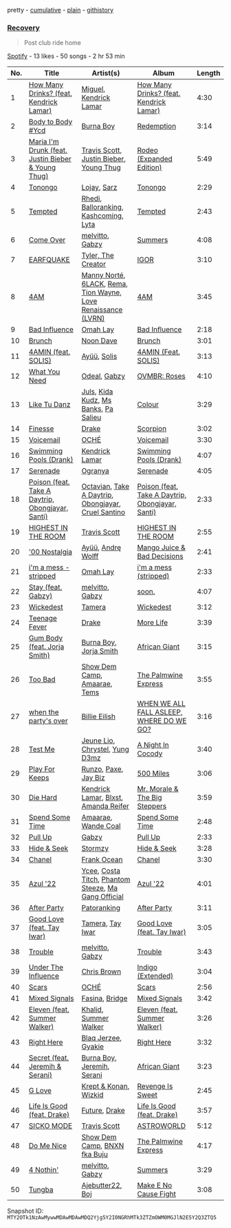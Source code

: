 pretty - [cumulative](/playlists/cumulative/37i9dQZF1DXbGmeKvsEvzt.md) - [plain](/playlists/plain/37i9dQZF1DXbGmeKvsEvzt) - [githistory](https://github.githistory.xyz/mackorone/spotify-playlist-archive/blob/main/playlists/plain/37i9dQZF1DXbGmeKvsEvzt)

### [Recovery](https://open.spotify.com/playlist/37i9dQZF1DXbGmeKvsEvzt)

> Post club ride home

[Spotify](https://open.spotify.com/user/spotify) - 13 likes - 50 songs - 2 hr 53 min

| No. | Title | Artist(s) | Album | Length |
|---|---|---|---|---|
| 1 | [How Many Drinks? \(feat\. Kendrick Lamar\)](https://open.spotify.com/track/2dDCkXBbVDI4YR21lrQRK6) | [Miguel](https://open.spotify.com/artist/360IAlyVv4PCEVjgyMZrxK), [Kendrick Lamar](https://open.spotify.com/artist/2YZyLoL8N0Wb9xBt1NhZWg) | [How Many Drinks? \(feat\. Kendrick Lamar\)](https://open.spotify.com/album/06ueBR3xyEH7vWPBx8ZCVa) | 4:30 |
| 2 | [Body to Body \#Ycd](https://open.spotify.com/track/0ZhescxCiR4hDgz08jd6fu) | [Burna Boy](https://open.spotify.com/artist/3wcj11K77LjEY1PkEazffa) | [Redemption](https://open.spotify.com/album/1KnSrc1CXIjiMmp1BegVa4) | 3:14 |
| 3 | [Maria I'm Drunk \(feat\. Justin Bieber & Young Thug\)](https://open.spotify.com/track/6Yqmv7XJLCrQEauMbPGZSw) | [Travis Scott](https://open.spotify.com/artist/0Y5tJX1MQlPlqiwlOH1tJY), [Justin Bieber](https://open.spotify.com/artist/1uNFoZAHBGtllmzznpCI3s), [Young Thug](https://open.spotify.com/artist/50co4Is1HCEo8bhOyUWKpn) | [Rodeo \(Expanded Edition\)](https://open.spotify.com/album/4PWBTB6NYSKQwfo79I3prg) | 5:49 |
| 4 | [Tonongo](https://open.spotify.com/track/5sjK2PoEh0AxtJdKynjDRd) | [Lojay](https://open.spotify.com/artist/3ONGmday8YN8AkbsRk01iL), [Sarz](https://open.spotify.com/artist/408vMm7y1227ASq7GmWygZ) | [Tonongo](https://open.spotify.com/album/2xIrPm8RWasyXeFgO8D5eR) | 2:29 |
| 5 | [Tempted](https://open.spotify.com/track/4V9v5ehAQpFyZ3GQQhCGT7) | [Rhedi](https://open.spotify.com/artist/6i90MGejsqG2b8XgqDlTUI), [Balloranking](https://open.spotify.com/artist/0GCgnG9YEbz5i9ASbvZNTP), [Kashcoming](https://open.spotify.com/artist/5yJLqKU6LRfzliSQIVnJMI), [Lyta](https://open.spotify.com/artist/5Vok15YfAjyyCbUg5YBRGE) | [Tempted](https://open.spotify.com/album/5KefTVJlpmOtVTp9xnp1Yi) | 2:43 |
| 6 | [Come Over](https://open.spotify.com/track/3nINqrVyKjo8uViVzh39Wg) | [melvitto](https://open.spotify.com/artist/4Xj0nxVO4r7PLEaw7LRiBa), [Gabzy](https://open.spotify.com/artist/2sEUjEtnqBphiYquoNfV62) | [Summers](https://open.spotify.com/album/4Lg9SI9ZEG7qDH1oPxJxVb) | 4:08 |
| 7 | [EARFQUAKE](https://open.spotify.com/track/5hVghJ4KaYES3BFUATCYn0) | [Tyler, The Creator](https://open.spotify.com/artist/4V8LLVI7PbaPR0K2TGSxFF) | [IGOR](https://open.spotify.com/album/5zi7WsKlIiUXv09tbGLKsE) | 3:10 |
| 8 | [4AM](https://open.spotify.com/track/1b6seOTvtPREZUKqjhUtl5) | [Manny Norté](https://open.spotify.com/artist/5IZXhE6DcoszTt30hAeJuw), [6LACK](https://open.spotify.com/artist/4IVAbR2w4JJNJDDRFP3E83), [Rema](https://open.spotify.com/artist/46pWGuE3dSwY3bMMXGBvVS), [Tion Wayne](https://open.spotify.com/artist/7b79bQFziJFedJb75k6hFt), [Love Renaissance \(LVRN\)](https://open.spotify.com/artist/5f3peNznKH0RaAYeJtDWnf) | [4AM](https://open.spotify.com/album/1lOAu6ugGCM0WVXfmdwEnO) | 3:45 |
| 9 | [Bad Influence](https://open.spotify.com/track/2c00DlvpzthGKcyXpe5GHa) | [Omah Lay](https://open.spotify.com/artist/5yOvAmpIR7hVxiS6Ls5DPO) | [Bad Influence](https://open.spotify.com/album/6rgGPAYSh9ViRtQG2zSJLy) | 2:18 |
| 10 | [Brunch](https://open.spotify.com/track/2uka2kAlD8m3yUXT0iZKv6) | [Noon Dave](https://open.spotify.com/artist/7JkLbDtlEwAhFPn3o2kXAm) | [Brunch](https://open.spotify.com/album/2cQ86acGp5LQatlnXdrDec) | 3:01 |
| 11 | [4AMIN \(feat\. SOLIS\)](https://open.spotify.com/track/12JhHd8evlTzXgB6RHwPiD) | [Ayüü](https://open.spotify.com/artist/3FsvslOG6CKAJF9TZ5N9f7), [Solis](https://open.spotify.com/artist/2XAXkkYWLsHGAATPmfYkLr) | [4AMIN \(Feat\. SOLIS\)](https://open.spotify.com/album/4r69mg8Hw6zM3go0aHdpMw) | 3:13 |
| 12 | [What You Need](https://open.spotify.com/track/5cQmw2ggmqGN7IERoGJdZe) | [Odeal](https://open.spotify.com/artist/2BPwxhCvvcb8xDl8GWIjbh), [Gabzy](https://open.spotify.com/artist/2sEUjEtnqBphiYquoNfV62) | [OVMBR: Roses](https://open.spotify.com/album/66LEmqkDYl5OFC62EA5M7q) | 4:10 |
| 13 | [Like Tu Danz](https://open.spotify.com/track/1JseAs562lQva7llJ0bibp) | [Juls](https://open.spotify.com/artist/7BIkk865pwBrSZetA8Izic), [Kida Kudz](https://open.spotify.com/artist/4wrFUdBKN4RBMtC3ZoLVdw), [Ms Banks](https://open.spotify.com/artist/4imxqng3RrOBmykL2DhIJC), [Pa Salieu](https://open.spotify.com/artist/290nCNEce1y6rfoJiO2rK7) | [Colour](https://open.spotify.com/album/6DZAEmjvBrJq0a8sVHbf28) | 3:29 |
| 14 | [Finesse](https://open.spotify.com/track/2WP8G2pdddDmnh1xbfKBOI) | [Drake](https://open.spotify.com/artist/3TVXtAsR1Inumwj472S9r4) | [Scorpion](https://open.spotify.com/album/1ATL5GLyefJaxhQzSPVrLX) | 3:02 |
| 15 | [Voicemail](https://open.spotify.com/track/65d8RK06ohNSQvnUyhjRt6) | [OCHÉ](https://open.spotify.com/artist/0syn1OL9u8k1x9gEnNLt6X) | [Voicemail](https://open.spotify.com/album/2vH6HBo1uq58SPlcI2jq1O) | 3:30 |
| 16 | [Swimming Pools \(Drank\)](https://open.spotify.com/track/6REbwUNlppTfcnV4d4ZoZi) | [Kendrick Lamar](https://open.spotify.com/artist/2YZyLoL8N0Wb9xBt1NhZWg) | [Swimming Pools \(Drank\)](https://open.spotify.com/album/2XPrwlaAHHXnJzP9tBcIzH) | 4:07 |
| 17 | [Serenade](https://open.spotify.com/track/2evIItD25SyI0W5lnsmo0D) | [Ogranya](https://open.spotify.com/artist/2Y4GWlZVnj2QoLJb5r85of) | [Serenade](https://open.spotify.com/album/2BddwYVPEOs0L56n3gW3Pt) | 4:05 |
| 18 | [Poison \(feat\. Take A Daytrip, Obongjayar, Santi\)](https://open.spotify.com/track/7HlXRHkOnRSSCZL2ggNgan) | [Octavian](https://open.spotify.com/artist/5zfEatKLDdRkgbw6sdLBAQ), [Take A Daytrip](https://open.spotify.com/artist/3StB6ddX8vfwCGVD9HlNUw), [Obongjayar](https://open.spotify.com/artist/6l7R1jntPahGxwJt7Tky8h), [Cruel Santino](https://open.spotify.com/artist/15GgEOJiFyjQm4tZ4D7qih) | [Poison \(feat\. Take A Daytrip, Obongjayar, Santi\)](https://open.spotify.com/album/6Zh3raLhOqGlyLEoZvnjVB) | 2:33 |
| 19 | [HIGHEST IN THE ROOM](https://open.spotify.com/track/3eekarcy7kvN4yt5ZFzltW) | [Travis Scott](https://open.spotify.com/artist/0Y5tJX1MQlPlqiwlOH1tJY) | [HIGHEST IN THE ROOM](https://open.spotify.com/album/2uDTi1PlpSpvAv7IRAoAEU) | 2:55 |
| 20 | ['00 Nostalgia](https://open.spotify.com/track/5lF0OJHp09PfZofnC9ZrBH) | [Ayüü](https://open.spotify.com/artist/3FsvslOG6CKAJF9TZ5N9f7), [Andrę Wolff](https://open.spotify.com/artist/5oOskrwWHIzrhb0DBCor85) | [Mango Juice & Bad Decisions](https://open.spotify.com/album/0YKc3XhPcRHiM9ofkNn1eL) | 2:41 |
| 21 | [i'm a mess \- stripped](https://open.spotify.com/track/1JiFcq82Ktk47AKbWkx434) | [Omah Lay](https://open.spotify.com/artist/5yOvAmpIR7hVxiS6Ls5DPO) | [i'm a mess \(stripped\)](https://open.spotify.com/album/5Lr6mYqzGlUk9G4aPAetVk) | 2:33 |
| 22 | [Stay \(feat\. Gabzy\)](https://open.spotify.com/track/3lMM7eyZ5SeYK1SoZCnmA4) | [melvitto](https://open.spotify.com/artist/4Xj0nxVO4r7PLEaw7LRiBa), [Gabzy](https://open.spotify.com/artist/2sEUjEtnqBphiYquoNfV62) | [soon.](https://open.spotify.com/album/5mjZOTY784uDQDFSXNNlTF) | 4:07 |
| 23 | [Wickedest](https://open.spotify.com/track/2nAOiwTa3qvuzawrwN7gaA) | [Tamera](https://open.spotify.com/artist/4S68J6bchvHhqHO1Kp8W9X) | [Wickedest](https://open.spotify.com/album/6ksJ2GuWsid065x77nx6Cr) | 3:12 |
| 24 | [Teenage Fever](https://open.spotify.com/track/6n3HGiq4v35D6eFOSwqYuo) | [Drake](https://open.spotify.com/artist/3TVXtAsR1Inumwj472S9r4) | [More Life](https://open.spotify.com/album/1lXY618HWkwYKJWBRYR4MK) | 3:39 |
| 25 | [Gum Body \(feat\. Jorja Smith\)](https://open.spotify.com/track/5nUiz96J8ZSmwoSuL4sGvh) | [Burna Boy](https://open.spotify.com/artist/3wcj11K77LjEY1PkEazffa), [Jorja Smith](https://open.spotify.com/artist/1CoZyIx7UvdxT5c8UkMzHd) | [African Giant](https://open.spotify.com/album/34vlTd4355ddD4q9pPsoqF) | 3:15 |
| 26 | [Too Bad](https://open.spotify.com/track/1YVBEEDyXlWHOrZCgbSsot) | [Show Dem Camp](https://open.spotify.com/artist/0XqLMMiljB30SqHKV9PYsD), [Amaarae](https://open.spotify.com/artist/21UPYSRWFKwtqvSAnFnSvS), [Tems](https://open.spotify.com/artist/687cZJR45JO7jhk1LHIbgq) | [The Palmwine Express](https://open.spotify.com/album/46m9079uCxKSFAwMFfadwf) | 3:55 |
| 27 | [when the party's over](https://open.spotify.com/track/43zdsphuZLzwA9k4DJhU0I) | [Billie Eilish](https://open.spotify.com/artist/6qqNVTkY8uBg9cP3Jd7DAH) | [WHEN WE ALL FALL ASLEEP, WHERE DO WE GO?](https://open.spotify.com/album/0S0KGZnfBGSIssfF54WSJh) | 3:16 |
| 28 | [Test Me](https://open.spotify.com/track/45VPTngfUEF7c5rBI2IOja) | [Jeune Lio](https://open.spotify.com/artist/1zz3LkV2ojd7rzmYf2QOsF), [Chrystel](https://open.spotify.com/artist/256du56ykQ0aoQBdKFCDH0), [Yung D3mz](https://open.spotify.com/artist/2PWdxiDyY5rv1qBHEUfqQf) | [A Night In Cocody](https://open.spotify.com/album/7HX3XJ5NzMPUVBkzYRQtWQ) | 3:40 |
| 29 | [Play For Keeps](https://open.spotify.com/track/60hwCyAHX9zdcUyALMOIV4) | [Runzo](https://open.spotify.com/artist/05b8FQR9CoT2SNAXtEix5K), [Paxe](https://open.spotify.com/artist/1U2UXz3RH779Hd8cGxAZjh), [Jay Biz](https://open.spotify.com/artist/4SNxuSiA1WHk1N7dHuiLAd) | [500 Miles](https://open.spotify.com/album/1DW62eAjC25eTSVnMrG56Q) | 3:06 |
| 30 | [Die Hard](https://open.spotify.com/track/2g6tReTlM2Akp41g0HaeXN) | [Kendrick Lamar](https://open.spotify.com/artist/2YZyLoL8N0Wb9xBt1NhZWg), [Blxst](https://open.spotify.com/artist/4qXC0i02bSFstECuXP2ZpL), [Amanda Reifer](https://open.spotify.com/artist/1PpDfXOUG7gxUjR1quWnwp) | [Mr\. Morale & The Big Steppers](https://open.spotify.com/album/79ONNoS4M9tfIA1mYLBYVX) | 3:59 |
| 31 | [Spend Some Time](https://open.spotify.com/track/0NMfKNtRnvyF9QjlRvnv0I) | [Amaarae](https://open.spotify.com/artist/21UPYSRWFKwtqvSAnFnSvS), [Wande Coal](https://open.spotify.com/artist/1fYVmAFB7sC7eDoF3mJXla) | [Spend Some Time](https://open.spotify.com/album/6vLqNvKJdKPqIvDcwwuvEg) | 2:48 |
| 32 | [Pull Up](https://open.spotify.com/track/3pvXA8TPDC4Ulh21jJvamx) | [Gabzy](https://open.spotify.com/artist/2sEUjEtnqBphiYquoNfV62) | [Pull Up](https://open.spotify.com/album/4G0k2ac0wmWDGtsOFld4TS) | 2:33 |
| 33 | [Hide & Seek](https://open.spotify.com/track/7cFPWLFiE60sdgzPsyydUJ) | [Stormzy](https://open.spotify.com/artist/2SrSdSvpminqmStGELCSNd) | [Hide & Seek](https://open.spotify.com/album/1PTZnwfkh9YQUJLSdBOvFe) | 3:28 |
| 34 | [Chanel](https://open.spotify.com/track/6Nle9hKrkL1wQpwNfEkxjh) | [Frank Ocean](https://open.spotify.com/artist/2h93pZq0e7k5yf4dywlkpM) | [Chanel](https://open.spotify.com/album/6OGzmhzHcjf0uN9j7dYvZH) | 3:30 |
| 35 | [Azul '22](https://open.spotify.com/track/63Zz3bxDL27qxAb4KIuzAt) | [Ycee](https://open.spotify.com/artist/5zqRdlPXeCIuxgaPimSKXj), [Costa Titch](https://open.spotify.com/artist/5IaDEj02UeuU9YQSunGWgG), [Phantom Steeze](https://open.spotify.com/artist/02XiDOg93e5rFwmPoc7O6S), [Ma Gang Official](https://open.spotify.com/artist/6oorjOsgeEP2V4gSOFoZHB) | [Azul '22](https://open.spotify.com/album/0LMmqUmCmVQGYoxQGXHh8p) | 4:01 |
| 36 | [After Party](https://open.spotify.com/track/2mgcd1yyXVz0mMvFE9yCGo) | [Patoranking](https://open.spotify.com/artist/2hKQc001G7ggs3ZyxMdkGq) | [After Party](https://open.spotify.com/album/7A5sOBdTQwFUlE3D0JbIVB) | 3:11 |
| 37 | [Good Love \(feat\. Tay Iwar\)](https://open.spotify.com/track/7h9v6tPZbrlz2tlbObAYr4) | [Tamera](https://open.spotify.com/artist/4S68J6bchvHhqHO1Kp8W9X), [Tay Iwar](https://open.spotify.com/artist/0iqznAW9pzZ7KOjx8aCMWo) | [Good Love \(feat\. Tay Iwar\)](https://open.spotify.com/album/5ggU8wn6SXKsAr8kFme5Ke) | 3:05 |
| 38 | [Trouble](https://open.spotify.com/track/5yplb3035SZqG3E6TArvGK) | [melvitto](https://open.spotify.com/artist/4Xj0nxVO4r7PLEaw7LRiBa), [Gabzy](https://open.spotify.com/artist/2sEUjEtnqBphiYquoNfV62) | [Trouble](https://open.spotify.com/album/0kjpOQzwiIr55TIBBJ5coK) | 3:43 |
| 39 | [Under The Influence](https://open.spotify.com/track/5IgjP7X4th6nMNDh4akUHb) | [Chris Brown](https://open.spotify.com/artist/7bXgB6jMjp9ATFy66eO08Z) | [Indigo \(Extended\)](https://open.spotify.com/album/3okhA6w5uau6ZNhnVpwVww) | 3:04 |
| 40 | [Scars](https://open.spotify.com/track/4vim94cgAFeVv2X9muMsJz) | [OCHÉ](https://open.spotify.com/artist/0syn1OL9u8k1x9gEnNLt6X) | [Scars](https://open.spotify.com/album/7GejHcF73jQ5HzSSh1faAK) | 2:56 |
| 41 | [Mixed Signals](https://open.spotify.com/track/0D89NuvkYKIgKTnMGQwPUy) | [Fasina](https://open.spotify.com/artist/46A6IKsvzRN2Y6QHLkHvmw), [Bridge](https://open.spotify.com/artist/3CYkC3D2E0g8hsMYhtoFAs) | [Mixed Signals](https://open.spotify.com/album/4Ve3uvAVOEn01xn2MInvjR) | 3:42 |
| 42 | [Eleven \(feat\. Summer Walker\)](https://open.spotify.com/track/18O00Y7yrkJ0pRXm1n21Og) | [Khalid](https://open.spotify.com/artist/6LuN9FCkKOj5PcnpouEgny), [Summer Walker](https://open.spotify.com/artist/57LYzLEk2LcFghVwuWbcuS) | [Eleven \(feat\. Summer Walker\)](https://open.spotify.com/album/27JROxwlU2KnOg1Kgp8Wak) | 3:26 |
| 43 | [Right Here](https://open.spotify.com/track/1pNiF9HF0G6IvvieIVplAF) | [Blaq Jerzee](https://open.spotify.com/artist/4on7a4BKixLl1rSlEcaY8Y), [Gyakie](https://open.spotify.com/artist/1zO1FWFxxNUCqUuGATxZQZ) | [Right Here](https://open.spotify.com/album/1DQOERqHos96P7hL1a2sCx) | 3:32 |
| 44 | [Secret \(feat\. Jeremih & Serani\)](https://open.spotify.com/track/3KSnA0j67IFkiwmEotMGin) | [Burna Boy](https://open.spotify.com/artist/3wcj11K77LjEY1PkEazffa), [Jeremih](https://open.spotify.com/artist/3KV3p5EY4AvKxOlhGHORLg), [Serani](https://open.spotify.com/artist/22099GssG7Ood0d5UIh2wo) | [African Giant](https://open.spotify.com/album/34vlTd4355ddD4q9pPsoqF) | 3:23 |
| 45 | [G Love](https://open.spotify.com/track/2uuAE79hwuYDzEI20wDRpy) | [Krept & Konan](https://open.spotify.com/artist/31lnFZEM6ysvjOx59VyxRE), [Wizkid](https://open.spotify.com/artist/3tVQdUvClmAT7URs9V3rsp) | [Revenge Is Sweet](https://open.spotify.com/album/352aXyfcekSqY1ZvC0jrBe) | 2:45 |
| 46 | [Life Is Good \(feat\. Drake\)](https://open.spotify.com/track/5yY9lUy8nbvjM1Uyo1Uqoc) | [Future](https://open.spotify.com/artist/1RyvyyTE3xzB2ZywiAwp0i), [Drake](https://open.spotify.com/artist/3TVXtAsR1Inumwj472S9r4) | [Life Is Good \(feat\. Drake\)](https://open.spotify.com/album/5uCEoLCj3ZZZ1EtzQdQWVl) | 3:57 |
| 47 | [SICKO MODE](https://open.spotify.com/track/2xLMifQCjDGFmkHkpNLD9h) | [Travis Scott](https://open.spotify.com/artist/0Y5tJX1MQlPlqiwlOH1tJY) | [ASTROWORLD](https://open.spotify.com/album/41GuZcammIkupMPKH2OJ6I) | 5:12 |
| 48 | [Do Me Nice](https://open.spotify.com/track/6k3CT0rYjq2zXq4kxPPTZE) | [Show Dem Camp](https://open.spotify.com/artist/0XqLMMiljB30SqHKV9PYsD), [BNXN fka Buju](https://open.spotify.com/artist/3zaDigUwjHvjOkSn0NDf9x) | [The Palmwine Express](https://open.spotify.com/album/46m9079uCxKSFAwMFfadwf) | 4:17 |
| 49 | [4 Nothin'](https://open.spotify.com/track/2z3aAvPD98LnO2etDd5g12) | [melvitto](https://open.spotify.com/artist/4Xj0nxVO4r7PLEaw7LRiBa), [Gabzy](https://open.spotify.com/artist/2sEUjEtnqBphiYquoNfV62) | [Summers](https://open.spotify.com/album/4Lg9SI9ZEG7qDH1oPxJxVb) | 3:29 |
| 50 | [Tungba](https://open.spotify.com/track/4fA1ca0O5tOOYDWt1n0z2d) | [Ajebutter22](https://open.spotify.com/artist/36gl2NBJNRaQakdS4fTKGW), [Boj](https://open.spotify.com/artist/4qYpTEJThZ8FC8KzyFrSWW) | [Make E No Cause Fight](https://open.spotify.com/album/6MpKNL8E3hEPnsN1u2Y9Ik) | 3:08 |

Snapshot ID: `MTY2OTk1NzAwMywwMDAwMDAwMDQ2Yjg5Y2I0NGRhMTk3ZTZmOWM0MGJlN2E5Y2Q3ZTQ5`
